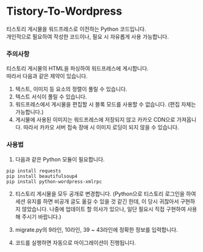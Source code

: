 # Tistory-To-Wordpress
티스토리 게시물을 워드프레스로 이전하는 Python 코드입니다.  
개인적으로 필요하여 작성한 코드이나, 필요 시 자유롭게 사용 가능합니다.

### 주의사항
티스토리 게시물의 HTML을 파싱하여 워드프레스에 게시합니다.  
따라서 다음과 같은 제약이 있습니다.
1. 텍스트, 이미지 등 요소의 정렬이 풀릴 수 있습니다.
2. 텍스트 서식이 풀릴 수 있습니다.
3. 워드프레스에서 게시물을 편집할 시 블록 모드를 사용할 수 없습니다. (편집 자체는 가능합니다.)
4. 게시물에 사용된 이미지는 워드프레스에 저장되지 않고 카카오 CDN으로 가져옵니다. 따라서 카카오 서버 접속 장애 시 이미지 로딩이 되지 않을 수 있습니다.

### 사용법
1. 다음과 같은 Python 모듈이 필요합니다.
```
pip install requests
pip install beautifulsoup4
pip install python-wordpress-xmlrpc
```

2. 티스토리 게시물을 모두 공개로 변경합니다.
(Python으로 티스토리 로그인을 하여 세션 유지를 하면 비공개 글도 옮길 수 있을 것 같긴 한데, 이 당시 귀찮아서 구현하지 않았습니다. 나중에 업데이트 할 의사가 있으나, 일단 필요시 직접 구현하여 사용해 주시기 바랍니다.)

3. migrate.py의 9라인, 10라인, 39 ~ 43라인에 정확한 정보를 입력합니다.

4. 코드를 실행하면 자동으로 마이그레이션이 진행됩니다.
